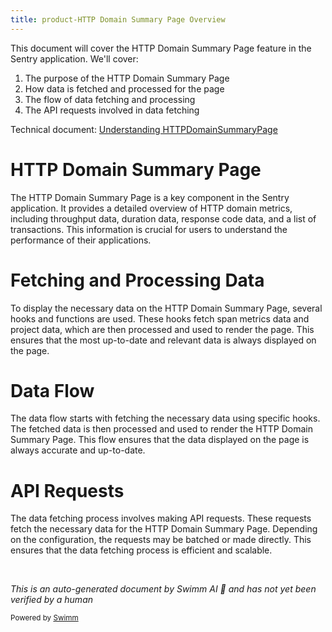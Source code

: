 ```yaml
---
title: product-HTTP Domain Summary Page Overview
---
```

This document will cover the HTTP Domain Summary Page feature in the Sentry application. We'll cover:

1. The purpose of the HTTP Domain Summary Page
2. How data is fetched and processed for the page
3. The flow of data fetching and processing
4. The API requests involved in data fetching

Technical document: <SwmLink doc-title="Understanding HTTPDomainSummaryPage">[Understanding HTTPDomainSummaryPage](/.swm/understanding-httpdomainsummarypage.r6f92ucm.sw.md)</SwmLink>

# HTTP Domain Summary Page

The HTTP Domain Summary Page is a key component in the Sentry application. It provides a detailed overview of HTTP domain metrics, including throughput data, duration data, response code data, and a list of transactions. This information is crucial for users to understand the performance of their applications.

# Fetching and Processing Data

To display the necessary data on the HTTP Domain Summary Page, several hooks and functions are used. These hooks fetch span metrics data and project data, which are then processed and used to render the page. This ensures that the most up-to-date and relevant data is always displayed on the page.

# Data Flow

The data flow starts with fetching the necessary data using specific hooks. The fetched data is then processed and used to render the HTTP Domain Summary Page. This flow ensures that the data displayed on the page is always accurate and up-to-date.

# API Requests

The data fetching process involves making API requests. These requests fetch the necessary data for the HTTP Domain Summary Page. Depending on the configuration, the requests may be batched or made directly. This ensures that the data fetching process is efficient and scalable.

&nbsp;

*This is an auto-generated document by Swimm AI 🌊 and has not yet been verified by a human*

<SwmMeta version="3.0.0" repo-id="Z2l0aHViJTNBJTNBc2VudHJ5LWRlbW8lM0ElM0FTd2ltbS1EZW1v" repo-name="sentry-demo" doc-type="product-flows"><sup>Powered by [Swimm](/)</sup></SwmMeta>
